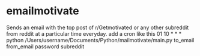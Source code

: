 # emailmotivate
Sends an email with the top post of r/Getmotivated or any other subreddit from reddit at a particular time everyday.
add a cron like this 01 10 * * * python /Users/username/Documents/Python/mailmotivate/main.py to_email from_email password subreddit

